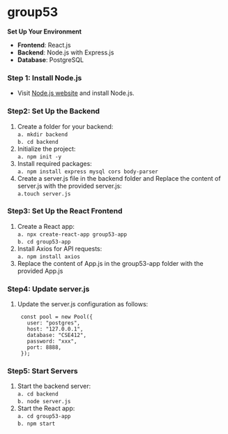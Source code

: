 # group53

**Set Up Your Environment**
- **Frontend**: React.js
- **Backend**: Node.js with Express.js
- **Database**: PostgreSQL

### Step 1: Install Node.js
- Visit [Node.js website](https://nodejs.org/en) and install Node.js.
  
### Step2: Set Up the Backend
1. Create a folder for your backend: </br>
      `a. mkdir backend` </br>
      `b. cd backend`
2. Initialize the project: </br>
      `a. npm init -y`
3. Install required packages: </br>
      `a. npm install express mysql cors body-parser`
4. Create a server.js file in the backend folder and Replace the content of server.js with the provided server.js: </br>
      `a.touch server.js`

### Step3: Set Up the React Frontend
1. Create a React app: </br>
      `a. npx create-react-app group53-app` </br>
      `b. cd group53-app`
3. Install Axios for API requests: </br>
      `a. npm install axios`
4. Replace the content of App.js in the group53-app folder with the provided App.js </br>

### Step4: Update server.js
1. Update the server.js configuration as follows:
    
        const pool = new Pool({
          user: "postgres",
          host: "127.0.0.1",
          database: "CSE412",
          password: "xxx",
          port: 8888,
        });

### Step5: Start Servers
1. Start the backend server: </br>
      `a. cd backend` </br>
      `b. node server.js`
2. Start the React app: </br>
      `a. cd group53-app` </br>
      `b. npm start`
    
          
